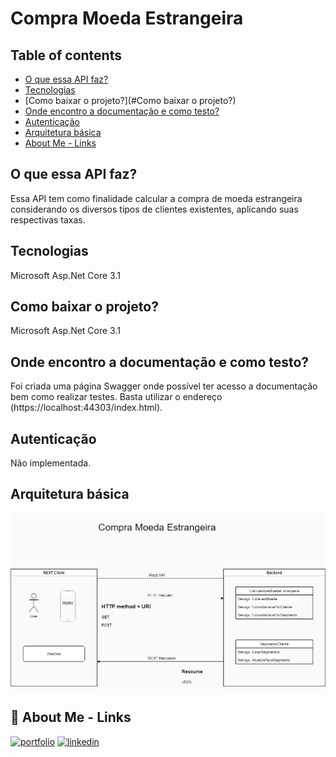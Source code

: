 
# Compra Moeda Estrangeira

## Table of contents
* [O que essa API faz?](#O-que-essa-API-faz?)
* [Tecnologias](#tecnologias)
* [Como baixar o projeto?](#Como baixar o projeto?)
* [Onde encontro a documentação e como testo?](#tecnologias)
* [Autenticação](#tecnologias)
* [Arquitetura básica](#tecnologias)
* [About Me - Links](#tecnologias)
 

## O que essa API faz?
Essa API tem como finalidade calcular a compra de moeda estrangeira considerando
os diversos tipos de clientes existentes, aplicando suas respectivas taxas.

## Tecnologias
Microsoft Asp.Net Core 3.1

## Como baixar o projeto?
Microsoft Asp.Net Core 3.1

## Onde encontro a documentação e como testo?
Foi criada uma página Swagger onde possível ter acesso a documentação bem como realizar testes. Basta utilizar o endereço (https://localhost:44303/index.html).

## Autenticação
Não implementada.

## Arquitetura básica
![alt text](https://github.com/femoig/CompraMoedaEstrangeira/blob/main/compra_moeda_estrangeira.png?raw=true)


## 🔗 About Me - Links
[![portfolio](https://img.shields.io/badge/my_portfolio-000?style=for-the-badge&logo=ko-fi&logoColor=white)](https://github.com/femoig)
[![linkedin](https://img.shields.io/badge/linkedin-0A66C2?style=for-the-badge&logo=linkedin&logoColor=white)](https://www.linkedin.com/in/fernando-ignacio/)

  
